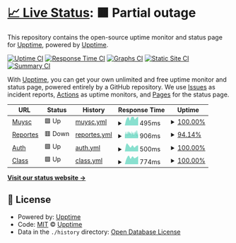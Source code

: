 # [📈 Live Status](https://status.ohelit.co): <!--live status--> **🟧 Partial outage**

This repository contains the open-source uptime monitor and status page for [Upptime](https://upptime.js.org), powered by [Upptime](https://github.com/upptime/upptime).

[![Uptime CI](https://github.com/ohelitco/upptime/workflows/Uptime%20CI/badge.svg)](https://github.com/ohelitco/upptime/actions?query=workflow%3A%22Uptime+CI%22)
[![Response Time CI](https://github.com/ohelitco/upptime/workflows/Response%20Time%20CI/badge.svg)](https://github.com/ohelitco/upptime/actions?query=workflow%3A%22Response+Time+CI%22)
[![Graphs CI](https://github.com/ohelitco/upptime/workflows/Graphs%20CI/badge.svg)](https://github.com/ohelitco/upptime/actions?query=workflow%3A%22Graphs+CI%22)
[![Static Site CI](https://github.com/ohelitco/upptime/workflows/Static%20Site%20CI/badge.svg)](https://github.com/ohelitco/upptime/actions?query=workflow%3A%22Static+Site+CI%22)
[![Summary CI](https://github.com/ohelitco/upptime/workflows/Summary%20CI/badge.svg)](https://github.com/ohelitco/upptime/actions?query=workflow%3A%22Summary+CI%22)

With [Upptime](https://upptime.js.org), you can get your own unlimited and free uptime monitor and status page, powered entirely by a GitHub repository. We use [Issues](https://github.com/upptime/upptime/issues) as incident reports, [Actions](https://github.com/ohelitco/upptime/actions) as uptime monitors, and [Pages](https://status.ohelit.co) for the status page.

<!--start: status pages-->
<!-- This summary is generated by Upptime (https://github.com/upptime/upptime) -->
<!-- Do not edit this manually, your changes will be overwritten -->
<!-- prettier-ignore -->
| URL | Status | History | Response Time | Uptime |
| --- | ------ | ------- | ------------- | ------ |
| <img alt="" src="https://favicons.githubusercontent.com/muysc.ohelit.co" height="13"> [Muysc](https://muysc.ohelit.co) | 🟩 Up | [muysc.yml](https://github.com/ohelitco/status/commits/HEAD/history/muysc.yml) | <details><summary><img alt="Response time graph" src="./graphs/muysc/response-time-week.png" height="20"> 495ms</summary><br><a href="https://estado.ohelit.co/history/muysc"><img alt="Response time 601" src="https://img.shields.io/endpoint?url=https%3A%2F%2Fraw.githubusercontent.com%2Fohelitco%2Fstatus%2FHEAD%2Fapi%2Fmuysc%2Fresponse-time.json"></a><br><a href="https://estado.ohelit.co/history/muysc"><img alt="24-hour response time 589" src="https://img.shields.io/endpoint?url=https%3A%2F%2Fraw.githubusercontent.com%2Fohelitco%2Fstatus%2FHEAD%2Fapi%2Fmuysc%2Fresponse-time-day.json"></a><br><a href="https://estado.ohelit.co/history/muysc"><img alt="7-day response time 495" src="https://img.shields.io/endpoint?url=https%3A%2F%2Fraw.githubusercontent.com%2Fohelitco%2Fstatus%2FHEAD%2Fapi%2Fmuysc%2Fresponse-time-week.json"></a><br><a href="https://estado.ohelit.co/history/muysc"><img alt="30-day response time 598" src="https://img.shields.io/endpoint?url=https%3A%2F%2Fraw.githubusercontent.com%2Fohelitco%2Fstatus%2FHEAD%2Fapi%2Fmuysc%2Fresponse-time-month.json"></a><br><a href="https://estado.ohelit.co/history/muysc"><img alt="1-year response time 601" src="https://img.shields.io/endpoint?url=https%3A%2F%2Fraw.githubusercontent.com%2Fohelitco%2Fstatus%2FHEAD%2Fapi%2Fmuysc%2Fresponse-time-year.json"></a></details> | <details><summary><a href="https://estado.ohelit.co/history/muysc">100.00%</a></summary><a href="https://estado.ohelit.co/history/muysc"><img alt="All-time uptime 99.88%" src="https://img.shields.io/endpoint?url=https%3A%2F%2Fraw.githubusercontent.com%2Fohelitco%2Fstatus%2FHEAD%2Fapi%2Fmuysc%2Fuptime.json"></a><br><a href="https://estado.ohelit.co/history/muysc"><img alt="24-hour uptime 100.00%" src="https://img.shields.io/endpoint?url=https%3A%2F%2Fraw.githubusercontent.com%2Fohelitco%2Fstatus%2FHEAD%2Fapi%2Fmuysc%2Fuptime-day.json"></a><br><a href="https://estado.ohelit.co/history/muysc"><img alt="7-day uptime 100.00%" src="https://img.shields.io/endpoint?url=https%3A%2F%2Fraw.githubusercontent.com%2Fohelitco%2Fstatus%2FHEAD%2Fapi%2Fmuysc%2Fuptime-week.json"></a><br><a href="https://estado.ohelit.co/history/muysc"><img alt="30-day uptime 99.85%" src="https://img.shields.io/endpoint?url=https%3A%2F%2Fraw.githubusercontent.com%2Fohelitco%2Fstatus%2FHEAD%2Fapi%2Fmuysc%2Fuptime-month.json"></a><br><a href="https://estado.ohelit.co/history/muysc"><img alt="1-year uptime 99.88%" src="https://img.shields.io/endpoint?url=https%3A%2F%2Fraw.githubusercontent.com%2Fohelitco%2Fstatus%2FHEAD%2Fapi%2Fmuysc%2Fuptime-year.json"></a></details>
| <img alt="" src="https://favicons.githubusercontent.com/repository.ohelit.co" height="13"> [Reportes](https://repository.ohelit.co/jasperserver/login.html) | 🟥 Down | [reportes.yml](https://github.com/ohelitco/status/commits/HEAD/history/reportes.yml) | <details><summary><img alt="Response time graph" src="./graphs/reportes/response-time-week.png" height="20"> 906ms</summary><br><a href="https://estado.ohelit.co/history/reportes"><img alt="Response time 950" src="https://img.shields.io/endpoint?url=https%3A%2F%2Fraw.githubusercontent.com%2Fohelitco%2Fstatus%2FHEAD%2Fapi%2Freportes%2Fresponse-time.json"></a><br><a href="https://estado.ohelit.co/history/reportes"><img alt="24-hour response time 870" src="https://img.shields.io/endpoint?url=https%3A%2F%2Fraw.githubusercontent.com%2Fohelitco%2Fstatus%2FHEAD%2Fapi%2Freportes%2Fresponse-time-day.json"></a><br><a href="https://estado.ohelit.co/history/reportes"><img alt="7-day response time 906" src="https://img.shields.io/endpoint?url=https%3A%2F%2Fraw.githubusercontent.com%2Fohelitco%2Fstatus%2FHEAD%2Fapi%2Freportes%2Fresponse-time-week.json"></a><br><a href="https://estado.ohelit.co/history/reportes"><img alt="30-day response time 996" src="https://img.shields.io/endpoint?url=https%3A%2F%2Fraw.githubusercontent.com%2Fohelitco%2Fstatus%2FHEAD%2Fapi%2Freportes%2Fresponse-time-month.json"></a><br><a href="https://estado.ohelit.co/history/reportes"><img alt="1-year response time 950" src="https://img.shields.io/endpoint?url=https%3A%2F%2Fraw.githubusercontent.com%2Fohelitco%2Fstatus%2FHEAD%2Fapi%2Freportes%2Fresponse-time-year.json"></a></details> | <details><summary><a href="https://estado.ohelit.co/history/reportes">94.14%</a></summary><a href="https://estado.ohelit.co/history/reportes"><img alt="All-time uptime 95.64%" src="https://img.shields.io/endpoint?url=https%3A%2F%2Fraw.githubusercontent.com%2Fohelitco%2Fstatus%2FHEAD%2Fapi%2Freportes%2Fuptime.json"></a><br><a href="https://estado.ohelit.co/history/reportes"><img alt="24-hour uptime 86.10%" src="https://img.shields.io/endpoint?url=https%3A%2F%2Fraw.githubusercontent.com%2Fohelitco%2Fstatus%2FHEAD%2Fapi%2Freportes%2Fuptime-day.json"></a><br><a href="https://estado.ohelit.co/history/reportes"><img alt="7-day uptime 94.14%" src="https://img.shields.io/endpoint?url=https%3A%2F%2Fraw.githubusercontent.com%2Fohelitco%2Fstatus%2FHEAD%2Fapi%2Freportes%2Fuptime-week.json"></a><br><a href="https://estado.ohelit.co/history/reportes"><img alt="30-day uptime 90.99%" src="https://img.shields.io/endpoint?url=https%3A%2F%2Fraw.githubusercontent.com%2Fohelitco%2Fstatus%2FHEAD%2Fapi%2Freportes%2Fuptime-month.json"></a><br><a href="https://estado.ohelit.co/history/reportes"><img alt="1-year uptime 95.64%" src="https://img.shields.io/endpoint?url=https%3A%2F%2Fraw.githubusercontent.com%2Fohelitco%2Fstatus%2FHEAD%2Fapi%2Freportes%2Fuptime-year.json"></a></details>
| <img alt="" src="https://favicons.githubusercontent.com/auth.ohelit.co" height="13"> [Auth](https://auth.ohelit.co/auth/) | 🟩 Up | [auth.yml](https://github.com/ohelitco/status/commits/HEAD/history/auth.yml) | <details><summary><img alt="Response time graph" src="./graphs/auth/response-time-week.png" height="20"> 500ms</summary><br><a href="https://estado.ohelit.co/history/auth"><img alt="Response time 680" src="https://img.shields.io/endpoint?url=https%3A%2F%2Fraw.githubusercontent.com%2Fohelitco%2Fstatus%2FHEAD%2Fapi%2Fauth%2Fresponse-time.json"></a><br><a href="https://estado.ohelit.co/history/auth"><img alt="24-hour response time 541" src="https://img.shields.io/endpoint?url=https%3A%2F%2Fraw.githubusercontent.com%2Fohelitco%2Fstatus%2FHEAD%2Fapi%2Fauth%2Fresponse-time-day.json"></a><br><a href="https://estado.ohelit.co/history/auth"><img alt="7-day response time 500" src="https://img.shields.io/endpoint?url=https%3A%2F%2Fraw.githubusercontent.com%2Fohelitco%2Fstatus%2FHEAD%2Fapi%2Fauth%2Fresponse-time-week.json"></a><br><a href="https://estado.ohelit.co/history/auth"><img alt="30-day response time 595" src="https://img.shields.io/endpoint?url=https%3A%2F%2Fraw.githubusercontent.com%2Fohelitco%2Fstatus%2FHEAD%2Fapi%2Fauth%2Fresponse-time-month.json"></a><br><a href="https://estado.ohelit.co/history/auth"><img alt="1-year response time 680" src="https://img.shields.io/endpoint?url=https%3A%2F%2Fraw.githubusercontent.com%2Fohelitco%2Fstatus%2FHEAD%2Fapi%2Fauth%2Fresponse-time-year.json"></a></details> | <details><summary><a href="https://estado.ohelit.co/history/auth">100.00%</a></summary><a href="https://estado.ohelit.co/history/auth"><img alt="All-time uptime 99.89%" src="https://img.shields.io/endpoint?url=https%3A%2F%2Fraw.githubusercontent.com%2Fohelitco%2Fstatus%2FHEAD%2Fapi%2Fauth%2Fuptime.json"></a><br><a href="https://estado.ohelit.co/history/auth"><img alt="24-hour uptime 100.00%" src="https://img.shields.io/endpoint?url=https%3A%2F%2Fraw.githubusercontent.com%2Fohelitco%2Fstatus%2FHEAD%2Fapi%2Fauth%2Fuptime-day.json"></a><br><a href="https://estado.ohelit.co/history/auth"><img alt="7-day uptime 100.00%" src="https://img.shields.io/endpoint?url=https%3A%2F%2Fraw.githubusercontent.com%2Fohelitco%2Fstatus%2FHEAD%2Fapi%2Fauth%2Fuptime-week.json"></a><br><a href="https://estado.ohelit.co/history/auth"><img alt="30-day uptime 99.85%" src="https://img.shields.io/endpoint?url=https%3A%2F%2Fraw.githubusercontent.com%2Fohelitco%2Fstatus%2FHEAD%2Fapi%2Fauth%2Fuptime-month.json"></a><br><a href="https://estado.ohelit.co/history/auth"><img alt="1-year uptime 99.89%" src="https://img.shields.io/endpoint?url=https%3A%2F%2Fraw.githubusercontent.com%2Fohelitco%2Fstatus%2FHEAD%2Fapi%2Fauth%2Fuptime-year.json"></a></details>
| <img alt="" src="https://favicons.githubusercontent.com/class.ohelit.co" height="13"> [Class](https://class.ohelit.co/) | 🟩 Up | [class.yml](https://github.com/ohelitco/status/commits/HEAD/history/class.yml) | <details><summary><img alt="Response time graph" src="./graphs/class/response-time-week.png" height="20"> 774ms</summary><br><a href="https://estado.ohelit.co/history/class"><img alt="Response time 992" src="https://img.shields.io/endpoint?url=https%3A%2F%2Fraw.githubusercontent.com%2Fohelitco%2Fstatus%2FHEAD%2Fapi%2Fclass%2Fresponse-time.json"></a><br><a href="https://estado.ohelit.co/history/class"><img alt="24-hour response time 896" src="https://img.shields.io/endpoint?url=https%3A%2F%2Fraw.githubusercontent.com%2Fohelitco%2Fstatus%2FHEAD%2Fapi%2Fclass%2Fresponse-time-day.json"></a><br><a href="https://estado.ohelit.co/history/class"><img alt="7-day response time 774" src="https://img.shields.io/endpoint?url=https%3A%2F%2Fraw.githubusercontent.com%2Fohelitco%2Fstatus%2FHEAD%2Fapi%2Fclass%2Fresponse-time-week.json"></a><br><a href="https://estado.ohelit.co/history/class"><img alt="30-day response time 852" src="https://img.shields.io/endpoint?url=https%3A%2F%2Fraw.githubusercontent.com%2Fohelitco%2Fstatus%2FHEAD%2Fapi%2Fclass%2Fresponse-time-month.json"></a><br><a href="https://estado.ohelit.co/history/class"><img alt="1-year response time 992" src="https://img.shields.io/endpoint?url=https%3A%2F%2Fraw.githubusercontent.com%2Fohelitco%2Fstatus%2FHEAD%2Fapi%2Fclass%2Fresponse-time-year.json"></a></details> | <details><summary><a href="https://estado.ohelit.co/history/class">100.00%</a></summary><a href="https://estado.ohelit.co/history/class"><img alt="All-time uptime 99.48%" src="https://img.shields.io/endpoint?url=https%3A%2F%2Fraw.githubusercontent.com%2Fohelitco%2Fstatus%2FHEAD%2Fapi%2Fclass%2Fuptime.json"></a><br><a href="https://estado.ohelit.co/history/class"><img alt="24-hour uptime 100.00%" src="https://img.shields.io/endpoint?url=https%3A%2F%2Fraw.githubusercontent.com%2Fohelitco%2Fstatus%2FHEAD%2Fapi%2Fclass%2Fuptime-day.json"></a><br><a href="https://estado.ohelit.co/history/class"><img alt="7-day uptime 100.00%" src="https://img.shields.io/endpoint?url=https%3A%2F%2Fraw.githubusercontent.com%2Fohelitco%2Fstatus%2FHEAD%2Fapi%2Fclass%2Fuptime-week.json"></a><br><a href="https://estado.ohelit.co/history/class"><img alt="30-day uptime 99.85%" src="https://img.shields.io/endpoint?url=https%3A%2F%2Fraw.githubusercontent.com%2Fohelitco%2Fstatus%2FHEAD%2Fapi%2Fclass%2Fuptime-month.json"></a><br><a href="https://estado.ohelit.co/history/class"><img alt="1-year uptime 99.48%" src="https://img.shields.io/endpoint?url=https%3A%2F%2Fraw.githubusercontent.com%2Fohelitco%2Fstatus%2FHEAD%2Fapi%2Fclass%2Fuptime-year.json"></a></details>

<!--end: status pages-->

[**Visit our status website →**](https://status.ohelit.co)

## 📄 License

- Powered by: [Upptime](https://github.com/upptime/upptime)
- Code: [MIT](./LICENSE) © [Upptime](https://upptime.js.org)
- Data in the `./history` directory: [Open Database License](https://opendatacommons.org/licenses/odbl/1-0/)

